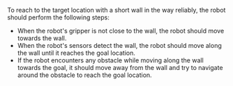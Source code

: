 To reach to the target location with a short wall in the way reliably, the robot should perform the following steps:
- When the robot's gripper is not close to the wall, the robot should move towards the wall.
- When the robot's sensors detect the wall, the robot should move along the wall until it reaches the goal location.
- If the robot encounters any obstacle while moving along the wall towards the goal, it should move away from the wall and try to navigate around the obstacle to reach the goal location.